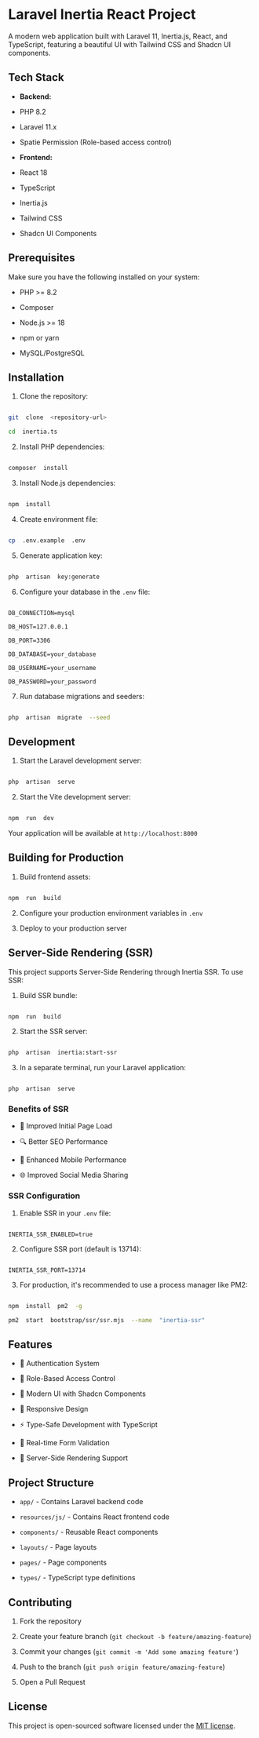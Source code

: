 
# Laravel Inertia React Project

  

A modern web application built with Laravel 11, Inertia.js, React, and TypeScript, featuring a beautiful UI with Tailwind CSS and Shadcn UI components.

  

## Tech Stack

  

-  **Backend:**

- PHP 8.2

- Laravel 11.x

- Spatie Permission (Role-based access control)
  

-  **Frontend:**

- React 18

- TypeScript

- Inertia.js

- Tailwind CSS

- Shadcn UI Components

  

## Prerequisites

  

Make sure you have the following installed on your system:

  

- PHP >= 8.2

- Composer

- Node.js >= 18

- npm or yarn

- MySQL/PostgreSQL

  

## Installation

  

1. Clone the repository:

```bash

git  clone  <repository-url>

cd  inertia.ts

```

  

2. Install PHP dependencies:

```bash

composer  install

```

  

3. Install Node.js dependencies:

```bash

npm  install

```

  

4. Create environment file:

```bash

cp  .env.example  .env

```

  

5. Generate application key:

```bash

php  artisan  key:generate

```

  

6. Configure your database in the `.env` file:

```env

DB_CONNECTION=mysql

DB_HOST=127.0.0.1

DB_PORT=3306

DB_DATABASE=your_database

DB_USERNAME=your_username

DB_PASSWORD=your_password

```

  

7. Run database migrations and seeders:

```bash

php  artisan  migrate  --seed

```

  

## Development

  

1. Start the Laravel development server:

```bash

php  artisan  serve

```

  

2. Start the Vite development server:

```bash

npm  run  dev

```

  

Your application will be available at `http://localhost:8000`

  

## Building for Production

  

1. Build frontend assets:

```bash

npm  run  build

```

  

2. Configure your production environment variables in `.env`

  

3. Deploy to your production server

  

## Server-Side Rendering (SSR)

  

This project supports Server-Side Rendering through Inertia SSR. To use SSR:

  

1. Build SSR bundle:

```bash

npm  run  build

```

  

2. Start the SSR server:

```bash

php  artisan  inertia:start-ssr

```

  

3. In a separate terminal, run your Laravel application:

```bash

php  artisan  serve

```

  

### Benefits of SSR

  

- 🚀 Improved Initial Page Load

- 🔍 Better SEO Performance

- 📱 Enhanced Mobile Performance

- 🌐 Improved Social Media Sharing

  

### SSR Configuration

  

1. Enable SSR in your `.env` file:

```env

INERTIA_SSR_ENABLED=true

```

  

2. Configure SSR port (default is 13714):

```env

INERTIA_SSR_PORT=13714

```

  

3. For production, it's recommended to use a process manager like PM2:

```bash

npm  install  pm2  -g

pm2  start  bootstrap/ssr/ssr.mjs  --name  "inertia-ssr"

```

  

## Features

  

- 🔐 Authentication System

- 👥 Role-Based Access Control

- 🎨 Modern UI with Shadcn Components

- 📱 Responsive Design

- ⚡ Type-Safe Development with TypeScript

- 🔄 Real-time Form Validation

- 🎯 Server-Side Rendering Support

  

## Project Structure

  

-  `app/` - Contains Laravel backend code

-  `resources/js/` - Contains React frontend code

-  `components/` - Reusable React components

-  `layouts/` - Page layouts

-  `pages/` - Page components

-  `types/` - TypeScript type definitions

  

## Contributing

  

1. Fork the repository

2. Create your feature branch (`git checkout -b feature/amazing-feature`)

3. Commit your changes (`git commit -m 'Add some amazing feature'`)

4. Push to the branch (`git push origin feature/amazing-feature`)

5. Open a Pull Request

  

## License

  

This project is open-sourced software licensed under the [MIT license](https://opensource.org/licenses/MIT).